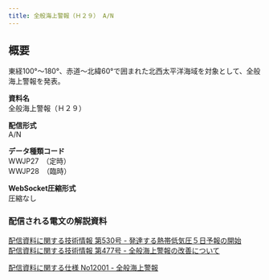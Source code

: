 ```yaml
---
title: 全般海上警報（Ｈ２９） A/N
---
```


## 概要
東経100°～180°、赤道～北緯60°で囲まれた北西太平洋海域を対象として、全般海上警報を発表。

**資料名** <br/>
 全般海上警報（Ｈ２９）
 
**配信形式** <br/>
 A/N

**データ種類コード** <br/>
 WWJP27　（定時） <br/>
 WWJP28　（臨時）
 
**WebSocket圧縮形式** <br/>
 圧縮なし

### 配信される電文の解説資料 
[配信資料に関する技術情報 第530号 - 発達する熱帯低気圧５日予報の開始](https://dmdata.jp/docs/jma/technical/530.pdf) <br/>
[配信資料に関する技術情報 第477号 - 全般海上警報の改善について](https://dmdata.jp/docs/jma/technical/477.pdf)


[配信資料に関する仕様 No12001 - 全般海上警報](https://www.data.jma.go.jp/suishin/shiyou/pdf/no12001)
